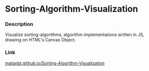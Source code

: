 # Sorting-Algorithm-Visualization

### Description
Visualize sorting-algorithms, algorithm implementations written in JS, drawing on HTML's Canvas Object.

### Link
[matanbt.github.io/Sorting-Algorithm-Visualization](https://matanbt.github.io/Sorting-Algorithm-Visualization/)
